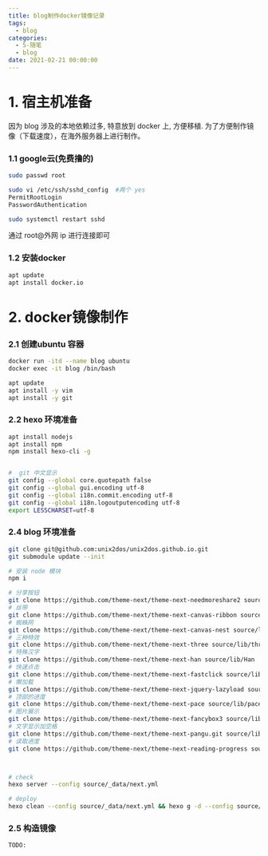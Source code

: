 ```yaml
---
title: blog制作docker镜像记录
tags:
  - blog
categories:
  - 5-随笔
  - blog
date: 2021-02-21 00:00:00
---
```


# 1. 宿主机准备

因为 blog 涉及的本地依赖过多, 特意放到 docker 上, 方便移植. 为了方便制作镜像（下载速度），在海外服务器上进行制作。

<!-- more -->

### 1.1 google云(免费撸的)

```bash
sudo passwd root

sudo vi /etc/ssh/sshd_config  #两个 yes
PermitRootLogin
PasswordAuthentication

sudo systemctl restart sshd 
```

通过 root@外网 ip 进行连接即可



### 1.2 安装docker

```bash
apt update
apt install docker.io
```



# 2. docker镜像制作

### 2.1 创建ubuntu 容器

```bash
docker run -itd --name blog ubuntu
docker exec -it blog /bin/bash  

apt update
apt install -y vim
apt install -y git
```



### 2.2 hexo 环境准备

```bash
apt install nodejs
apt install npm
npm install hexo-cli -g


#  git 中文显示
git config --global core.quotepath false        
git config --global gui.encoding utf-8   
git config --global i18n.commit.encoding utf-8  
git config --global i18n.logoutputencoding utf-8
export LESSCHARSET=utf-8
```



### 2.4 blog 环境准备

```bash
git clone git@github.com:unix2dos/unix2dos.github.io.git
git submodule update --init

# 安装 node 模块
npm i

# 分享按钮
git clone https://github.com/theme-next/theme-next-needmoreshare2 source/lib/needsharebutton  
# 丝带
git clone https://github.com/theme-next/theme-next-canvas-ribbon source/lib/canvas-ribbon
# 蜘蛛网
git clone https://github.com/theme-next/theme-next-canvas-nest source/lib/canvas-nest
# 三种特效
git clone https://github.com/theme-next/theme-next-three source/lib/three 
# 特殊汉字
git clone https://github.com/theme-next/theme-next-han source/lib/Han
# 快速点击
git clone https://github.com/theme-next/theme-next-fastclick source/lib/fastclick
# 懒加载
git clone https://github.com/theme-next/theme-next-jquery-lazyload source/lib/jquery_lazyload
# 顶部的进度
git clone https://github.com/theme-next/theme-next-pace source/lib/pace 
# 图片展示
git clone https://github.com/theme-next/theme-next-fancybox3 source/lib/fancybox 
# 文字显示加空格
git clone https://github.com/theme-next/theme-next-pangu.git source/lib/pangu
# 读取进度
git clone https://github.com/theme-next/theme-next-reading-progress source/lib/reading_progress



# check
hexo server --config source/_data/next.yml

# deploy
hexo clean --config source/_data/next.yml && hexo g -d --config source/_data/next.yml
```



### 2.5 构造镜像

```bash
TODO:
```

